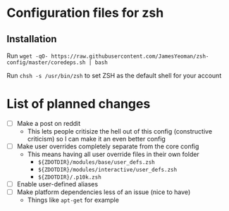 # Configuration files for zsh
## Installation
Run `wget -qO- https://raw.githubusercontent.com/JamesYeoman/zsh-config/master/coredeps.sh | bash`

Run `chsh -s /usr/bin/zsh` to set ZSH as the default shell for your account

# List of planned changes
 - [ ] Make a post on reddit
   - This lets people critisize the hell out of this config (constructive criticism) so I can make it an even better config
 - [ ] Make user overrides completely separate from the core config
   - This means having all user override files in their own folder
      - `${ZDOTDIR}/modules/base/user_defs.zsh`
      - `${ZDOTDIR}/modules/interactive/user_defs.zsh`
      - `${ZDOTDIR}/.p10k.zsh`
 - [ ] Enable user-defined aliases
 - [ ] Make platform dependencies less of an issue (nice to have)
   - Things like `apt-get` for example
